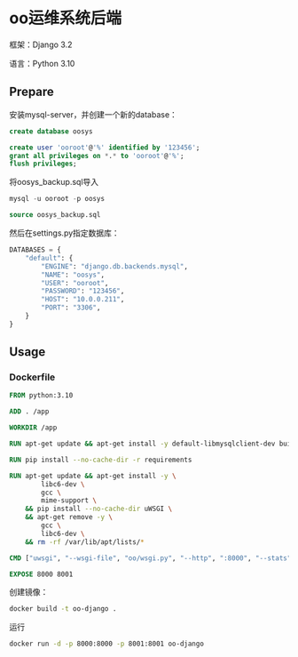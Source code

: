 # oo运维系统后端

框架：Django 3.2

语言：Python 3.10

## Prepare

安装mysql-server，并创建一个新的database：

```sql
create database oosys

create user 'ooroot'@'%' identified by '123456';
grant all privileges on *.* to 'ooroot'@'%';
flush privileges;
```

将oosys_backup.sql导入

```sql
mysql -u ooroot -p oosys

source oosys_backup.sql
```

然后在settings.py指定数据库：

```py
DATABASES = {
    "default": {
        "ENGINE": "django.db.backends.mysql",
        "NAME": "oosys",
        "USER": "ooroot",
        "PASSWORD": "123456",
        "HOST": "10.0.0.211",
        "PORT": "3306",
    }
}
```



## Usage

### Dockerfile

```dockerfile
FROM python:3.10

ADD . /app

WORKDIR /app

RUN apt-get update && apt-get install -y default-libmysqlclient-dev build-essential

RUN pip install --no-cache-dir -r requirements

RUN apt-get update && apt-get install -y \
        libc6-dev \
        gcc \
        mime-support \
    && pip install --no-cache-dir uWSGI \
    && apt-get remove -y \
        gcc \
        libc6-dev \
    && rm -rf /var/lib/apt/lists/*

CMD ["uwsgi", "--wsgi-file", "oo/wsgi.py", "--http", ":8000", "--stats", ":8001", "--stats-http"]

EXPOSE 8000 8001
```

创建镜像：

```sh
docker build -t oo-django .
```

运行

```sh
docker run -d -p 8000:8000 -p 8001:8001 oo-django
```

